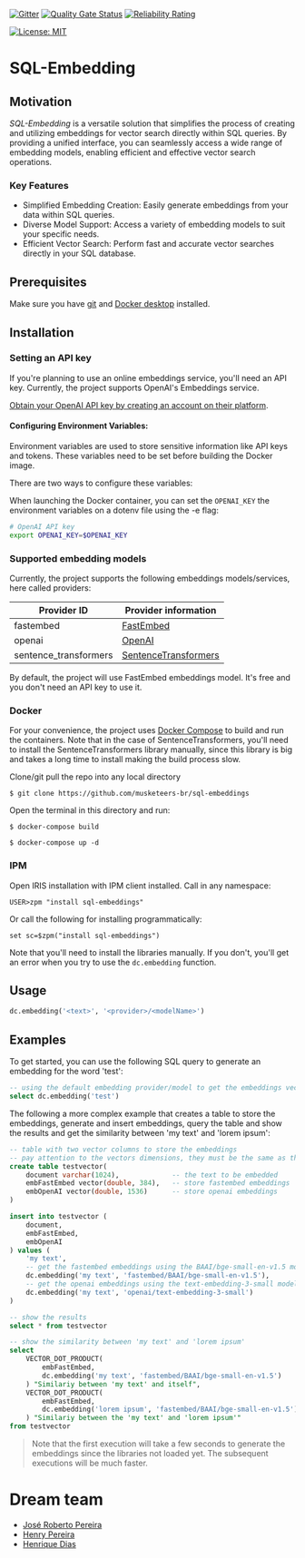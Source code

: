  [![Gitter](https://img.shields.io/badge/Available%20on-Intersystems%20Open%20Exchange-00b2a9.svg)](https://openexchange.intersystems.com/package/sql-embedding)
 [![Quality Gate Status](https://community.objectscriptquality.com/api/project_badges/measure?project=intersystems_iris_community__sql-embeddings&metric=alert_status)](https://community.objectscriptquality.com/dashboard?id=intersystems_iris_community__sql-embeddings&metric=alert_status)
 [![Reliability Rating](https://community.objectscriptquality.com/api/project_badges/measure?project=intersystems_iris_community__sql-embeddings&metric=reliability_rating)](https://community.objectscriptquality.com/dashboard?id=intersystems_iris_community__sql-embeddings&metric=reliability_rating)

[![License: MIT](https://img.shields.io/badge/License-MIT-blue.svg?style=flat&logo=AdGuard)](LICENSE)

# SQL-Embedding

## Motivation
*SQL-Embedding* is a versatile solution that simplifies the process of creating and utilizing embeddings for vector search directly within SQL queries. By providing a unified interface, you can seamlessly access a wide range of embedding models, enabling efficient and effective vector search operations.

### Key Features
* Simplified Embedding Creation: Easily generate embeddings from your data within SQL queries.
* Diverse Model Support: Access a variety of embedding models to suit your specific needs.
* Efficient Vector Search: Perform fast and accurate vector searches directly in your SQL database.

## Prerequisites

Make sure you have [git](https://git-scm.com/book/en/v2/Getting-Started-Installing-Git) and [Docker desktop](https://www.docker.com/products/docker-desktop) installed.

## Installation 

### Setting an API key

If you're planning to use an online embeddings service, you'll need an API key. Currently, the project supports OpenAI's Embeddings service.

[Obtain your OpenAI API key by creating an account on their platform](https://openai.com/).

#### Configuring Environment Variables:

Environment variables are used to store sensitive information like API keys and tokens. These variables need to be set before building the Docker image.

There are two ways to configure these variables:

When launching the Docker container, you can set the `OPENAI_KEY` the environment variables on a dotenv file using the -e flag:

```bash
# OpenAI API key
export OPENAI_KEY=$OPENAI_KEY
```

### Supported embedding models

Currently, the project supports the following embeddings models/services, here called providers:

| Provider ID | Provider information |
|-------------|----------------------|
| fastembed | [FastEmbed](https://fastembed.com/) |
| openai | [OpenAI](https://openai.com/) |
| sentence_transformers | [SentenceTransformers](https://www.sbert.net/) |

By default, the project will use FastEmbed embeddings model. It's free and you don't need an API key to use it.

### Docker

For your convenience, the project uses [Docker Compose](https://docs.docker.com/compose/) to build and run the containers. Note that in the case of SentenceTransformers, you'll need to install the SentenceTransformers library manually, since this library is big and takes a long time to install making the build process slow.

Clone/git pull the repo into any local directory

```
$ git clone https://github.com/musketeers-br/sql-embeddings
```

Open the terminal in this directory and run:

```
$ docker-compose build

$ docker-compose up -d
```

### IPM

Open IRIS installation with IPM client installed. Call in any namespace:

```objectscript
USER>zpm "install sql-embeddings"

```

Or call the following for installing programmatically:

```objectscript
set sc=$zpm("install sql-embeddings")
```

Note that you'll need to install the libraries manually. If you don't, you'll get an error when you try to use the `dc.embedding` function.

## Usage

```sql
dc.embedding('<text>', '<provider>/<modelName>')
```

## Examples
To get started, you can use the following SQL query to generate an embedding for the word 'test':

```sql
-- using the default embedding provider/model to get the embeddings vector
select dc.embedding('test')
```

The following a more complex example that creates a table to store the embeddings, generate and insert embeddings, query the table and show the results and get the similarity between 'my text' and 'lorem ipsum': 

```sql
-- table with two vector columns to store the embeddings
-- pay attention to the vectors dimensions, they must be the same as the model used
create table testvector(
    document varchar(1024),             -- the text to be embedded
    embFastEmbed vector(double, 384),   -- store fastembed embeddings
    embOpenAI vector(double, 1536)      -- store openai embeddings
)

insert into testvector (
    document, 
    embFastEmbed, 
    embOpenAI
) values (
    'my text', 
    -- get the fastembed embeddings using the BAAI/bge-small-en-v1.5 model
    dc.embedding('my text', 'fastembed/BAAI/bge-small-en-v1.5'), 
    -- get the openai embeddings using the text-embedding-3-small model
    dc.embedding('my text', 'openai/text-embedding-3-small')
)

-- show the results
select * from testvector

-- show the similarity between 'my text' and 'lorem ipsum'
select 
    VECTOR_DOT_PRODUCT(
        embFastEmbed, 
        dc.embedding('my text', 'fastembed/BAAI/bge-small-en-v1.5')
    ) "Similariy between 'my text' and itself", 
    VECTOR_DOT_PRODUCT(
        embFastEmbed, 
        dc.embedding('lorem ipsum', 'fastembed/BAAI/bge-small-en-v1.5')
    ) "Similariy between the 'my text' and 'lorem ipsum'" 
from testvector
```

> Note that the first execution will take a few seconds to generate the embeddings since the libraries not loaded yet. The subsequent executions will be much faster.

# Dream team

* [José Roberto Pereira](https://community.intersystems.com/user/jos%C3%A9-roberto-pereira-0)
* [Henry Pereira](https://community.intersystems.com/user/henry-pereira)
* [Henrique Dias](https://community.intersystems.com/user/henrique-dias-2)